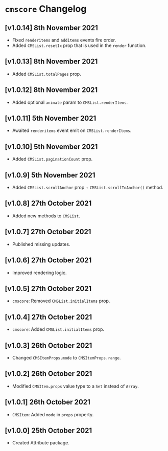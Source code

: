 # `cmscore` Changelog

## [v1.0.14] 8th November 2021

- Fixed `renderitems` and `additems` events fire order.
- Added `CMSList.resetIx` prop that is used in the `render` function.

## [v1.0.13] 8th November 2021

- Added `CMSList.totalPages` prop.

## [v1.0.12] 8th November 2021

- Added optional `animate` param to `CMSList.renderItems`.

## [v1.0.11] 5th November 2021

- Awaited `renderitems` event emit on `CMSList.renderItems`.

## [v1.0.10] 5th November 2021

- Added `CMSList.paginationCount` prop.

## [v1.0.9] 5th November 2021

- Added `CMSList.scrollAnchor` prop + `CMSList.scrollToAnchor()` method.

## [v1.0.8] 27th October 2021

- Added new methods to `CMSList`.

## [v1.0.7] 27th October 2021

- Published missing updates.

## [v1.0.6] 27th October 2021

- Improved rendering logic.

## [v1.0.5] 27th October 2021

- `cmscore`: Removed `CMSList.initialItems` prop.

## [v1.0.4] 27th October 2021

- `cmscore`: Added `CMSList.initialItems` prop.

## [v1.0.3] 26th October 2021

- Changed `CMSItemProps.mode` to `CMSItemProps.range`.

## [v1.0.2] 26th October 2021

- Modified `CMSItem.props` value type to a `Set` instead of `Array`.

## [v1.0.1] 26th October 2021

- `CMSItem`: Added `mode` in `props` property.

## [v1.0.0] 25th October 2021

- Created Attribute package.
